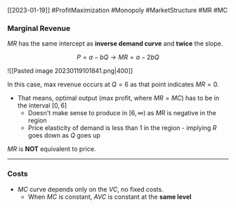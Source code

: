 [[2023-01-19]] #ProfitMaximization #Monopoly #MarketStructure #MR #MC 

### Marginal Revenue
$MR$ has the same intercept as **inverse demand curve** and **twice** the slope.

$$P=a-bQ\to MR=a-2bQ$$

![[Pasted image 20230119101841.png|400]]

In this case, max revenue occurs at $Q=6$ as that point indicates $MR=0$.
- That means, optimal output (max profit, where $MR=MC$) has to be in the interval $[0,6]$
	- Doesn't make sense to produce in $[6,\infty)$ as $MR$ is negative in the region
	- Price elasticity of demand is less than 1 in the region - implying $R$ goes down as $Q$ goes up

$MR$ is **NOT** equivalent to price.

---

### Costs
- $MC$ curve depends only on the $VC$, no fixed costs.
	- When $MC$ is constant, $AVC$ is constant at the **same level**

